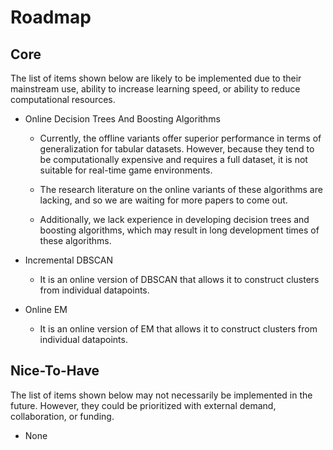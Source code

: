 # Roadmap

## Core

The list of items shown below are likely to be implemented due to their mainstream use, ability to increase learning speed, or ability to reduce computational resources.

* Online Decision Trees And Boosting Algorithms

  * Currently, the offline variants offer superior performance in terms of generalization for tabular datasets. However, because they tend to be computationally expensive and requires a full dataset, it is not suitable for real-time game environments.

  * The research literature on the online variants of these algorithms are lacking, and so we are waiting for more papers to come out.

  * Additionally, we lack experience in developing decision trees and boosting algorithms, which may result in long development times of these algorithms.

* Incremental DBSCAN

   * It is an online version of DBSCAN that allows it to construct clusters from individual datapoints.

* Online EM

   * It is an online version of EM that allows it to construct clusters from individual datapoints.

## Nice-To-Have

The list of items shown below may not necessarily be implemented in the future. However, they could be prioritized with external demand, collaboration, or funding.

* None
